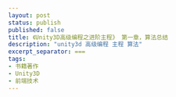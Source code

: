 ```yaml
---
layout: post
status: publish
published: false
title: 《Unity3D高级编程之进阶主程》 第一章，算法总结
description: "unity3d 高级编程 主程 算法"
excerpt_separator: ===
tags:
- 书籍著作
- Unity3D
- 前端技术
---
```





